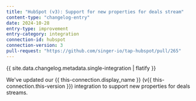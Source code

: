 ```yaml
---
title: "HubSpot (v3): Support for new properties for deals stream"
content-type: "changelog-entry"
date: 2024-10-28
entry-type: improvement
entry-category: integration
connection-id: hubspot
connection-version: 3
pull-request: "https://github.com/singer-io/tap-hubspot/pull/265"
---
```

{{ site.data.changelog.metadata.single-integration | flatify }}

We've updated our {{ this-connection.display_name }} (v{{ this-connection.this-version }}) integration to support new properties for deals streams.